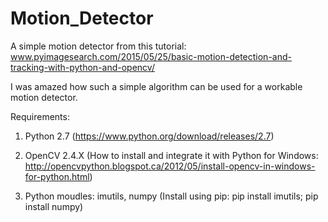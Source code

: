 # Motion_Detector
A simple motion detector from this tutorial: 
www.pyimagesearch.com/2015/05/25/basic-motion-detection-and-tracking-with-python-and-opencv/

I was amazed how such a simple algorithm can be used for a workable motion detector.

Requirements:

1. Python 2.7  (https://www.python.org/download/releases/2.7)

2. OpenCV 2.4.X  (How to install and integrate it with Python for Windows: http://opencvpython.blogspot.ca/2012/05/install-opencv-in-windows-for-python.html)

3. Python moudles: imutils, numpy (Install using pip: pip install imutils; pip install numpy)




